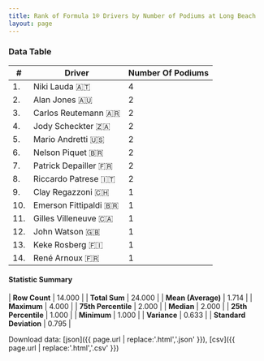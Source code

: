 ```yaml
---
title: Rank of Formula 1® Drivers by Number of Podiums at Long Beach
layout: page
---
```


<canvas id="chart" width="400" height="180"></canvas>
<script>
var data = {
    "datasets": [
        {
            "backgroundColor": [
                "#f3a935",
                "#f3a935",
                "#f3a935",
                "#f3a935",
                "#f3a935",
                "#f3a935",
                "#f3a935",
                "#f3a935",
                "#f3a935",
                "#f3a935",
                "#f3a935",
                "#f3a935",
                "#f3a935",
                "#f3a935"
            ],
            "borderColor": [
                "#f68639",
                "#f68639",
                "#f68639",
                "#f68639",
                "#f68639",
                "#f68639",
                "#f68639",
                "#f68639",
                "#f68639",
                "#f68639",
                "#f68639",
                "#f68639",
                "#f68639",
                "#f68639"
            ],
            "borderWidth": 1,
            "data": [
                4.0,
                2.0,
                2.0,
                2.0,
                2.0,
                2.0,
                2.0,
                2.0,
                1.0,
                1.0,
                1.0,
                1.0,
                1.0,
                1.0
            ],
            "label": "Number Of Podiums"
        }
    ],
    "labels": [
        "Niki Lauda",
        "Alan Jones",
        "Carlos Reutemann",
        "Jody Scheckter",
        "Mario Andretti",
        "Nelson Piquet",
        "Patrick Depailler",
        "Riccardo Patrese",
        "Clay Regazzoni",
        "Emerson Fittipaldi",
        "Gilles Villeneuve",
        "John Watson",
        "Keke Rosberg",
        "René Arnoux"
    ]
};
var options = {
  legend: {
    display: false
  },
  scales: {
    xAxes: [{
      ticks: {
        beginAtZero: true,
        maxRotation: 180,
        display: window.innerWidth > 800
      }
    }],
    yAxes: [{
      ticks: {
        beginAtZero: true
      }
    }]
  },
  onResize: function(chart, size) {
    chart.options.scales.xAxes[0].ticks.display = size.width > 800;
  }
};
var chart = new Chart("chart", {
    data: data,
    type: 'bar',
    options: options
});
</script>



### Data Table

| # | Driver | Number Of Podiums |
|--|--|--|
| 1. | Niki Lauda 🇦🇹 | 4 |
| 2. | Alan Jones 🇦🇺 | 2 |
| 3. | Carlos Reutemann 🇦🇷 | 2 |
| 4. | Jody Scheckter 🇿🇦 | 2 |
| 5. | Mario Andretti 🇺🇸 | 2 |
| 6. | Nelson Piquet 🇧🇷 | 2 |
| 7. | Patrick Depailler 🇫🇷 | 2 |
| 8. | Riccardo Patrese 🇮🇹 | 2 |
| 9. | Clay Regazzoni 🇨🇭 | 1 |
| 10. | Emerson Fittipaldi 🇧🇷 | 1 |
| 11. | Gilles Villeneuve 🇨🇦 | 1 |
| 12. | John Watson 🇬🇧 | 1 |
| 13. | Keke Rosberg 🇫🇮 | 1 |
| 14. | René Arnoux 🇫🇷 | 1 |

#### Statistic Summary

| **Row Count** | 14.000 |
| **Total Sum** | 24.000 |
| **Mean (Average)** | 1.714 |
| **Maximum** | 4.000 |
| **75th Percentile** | 2.000 |
| **Median** | 2.000 |
| **25th Percentile** | 1.000 |
| **Minimum** | 1.000 |
| **Variance** | 0.633 |
| **Standard Deviation** | 0.795 |

Download data: [json]({{ page.url | replace:'.html','.json' }}), [csv]({{ page.url | replace:'.html','.csv' }})
